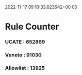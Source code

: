 2022-11-17 09:10:33.023642+00:00
# Rule Counter 
 ### UCATE : 652869

 ### Veneto : 91030

 ### Allowlist : 13925